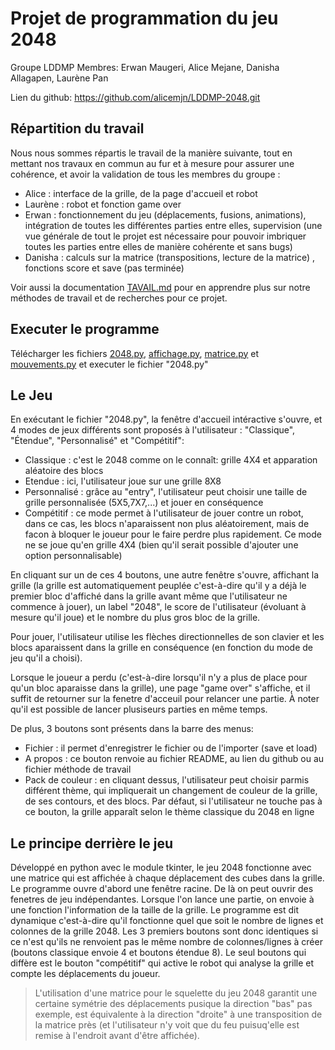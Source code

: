 # Projet de programmation du jeu 2048

Groupe LDDMP
Membres: Erwan Maugeri, Alice Mejane, Danisha Allagapen, Laurène Pan

Lien du github: https://github.com/alicemjn/LDDMP-2048.git <br/>

## Répartition du travail

Nous nous sommes répartis le travail de la manière suivante, tout en mettant nos travaux en commun au fur et à mesure pour assurer une cohérence, et avoir la validation de tous les membres du groupe :
* Alice : interface de la grille, de la page d'accueil et robot
* Laurène : robot et fonction game over
* Erwan : fonctionnement du jeu (déplacements, fusions, animations), intégration de toutes les différentes parties entre elles, supervision (une vue générale de tout le projet est nécessaire pour pouvoir imbriquer toutes les parties entre elles de manière cohérente et sans bugs)
* Danisha : calculs sur la matrice (transpositions, lecture de la matrice) , fonctions score et save (pas terminée)

Voir aussi la documentation [TAVAIL.md](./TRAVAIL.md) pour en apprendre plus sur notre méthodes de travail et de recherches pour ce projet.

## Executer le programme

Télécharger les fichiers [2048.py](./2048.py), [affichage.py](./affichage.py), [matrice.py](./matrice.py) et [mouvements.py](./mouvements.py) et executer le fichier "2048.py"

## Le Jeu

En exécutant le fichier "2048.py", la fenêtre d'accueil intéractive s'ouvre, et 4 modes de jeux différents sont proposés à l'utilisateur : "Classique", "Étendue", "Personnalisé" et "Compétitif":
* Classique : c'est le 2048 comme on le connaît: grille 4X4 et apparation aléatoire des blocs
* Etendue : ici, l'utilisateur joue sur une grille 8X8
* Personnalisé : grâce au "entry", l'utilisateur peut choisir une taille de grille personnalisée (5X5,7X7,...) et jouer en conséquence
* Compétitif : ce mode permet à l'utilisateur de jouer contre un robot, dans ce cas, les blocs n'aparaissent non plus aléatoirement, mais de facon à bloquer le joueur pour le faire perdre plus rapidement. Ce mode ne se joue qu'en grille 4X4 (bien qu'il serait possible d'ajouter une option personnalisable)

En cliquant sur un de ces 4 boutons, une autre fenêtre s'ouvre, affichant la grille (la grille est automatiquement peuplée c'est-à-dire qu'il y a déjà le premier bloc d'affiché dans la grille avant même que l'utilisateur ne commence à jouer), un label "2048", le score de l'utilisateur (évoluant à mesure qu'il joue) et le nombre du plus gros bloc de la grille.

Pour jouer, l'utilisateur utilise les flèches directionnelles de son clavier et les blocs aparaissent dans la grille en conséquence (en fonction du mode de jeu qu'il a choisi).

Lorsque le joueur a perdu (c'est-à-dire lorsqu'il n'y a plus de place pour qu'un bloc aparaisse dans la grille), une page "game over" s'affiche, et il suffit de retourner sur la fenetre d'acceuil pour relancer une partie. À noter qu'il est possible de lancer plusiseurs parties en même temps.

De plus, 3 boutons sont présents dans la barre des menus:
* Fichier : il permet d'enregistrer le fichier ou de l'importer (save et load)
* A propos : ce bouton renvoie au fichier README, au lien du github ou au fichier méthode de travail
* Pack de couleur : en cliquant dessus, l'utilisateur peut choisir parmis différent thème, qui impliquerait un changement de couleur de la grille, de ses contours, et des blocs. Par défaut, si l'utilisateur ne touche pas à ce bouton, la grille apparaît selon le thème classique du 2048 en ligne

## Le principe derrière le jeu

Développé en python avec le module tkinter, le jeu 2048 fonctionne avec une matrice qui est affichée à chaque déplacement des cubes dans la grille. Le programme ouvre d'abord une fenêtre racine. De là on peut ouvrir des fenetres de jeu indépendantes. Lorsque l'on lance une partie, on envoie à une fonction l'information de la taille de la grille. Le programme est dit dynamique c'est-à-dire qu'il fonctionne quel que soit le nombre de lignes et colonnes de la grille 2048. Les 3 premiers boutons sont donc identiques si ce n'est qu'ils ne renvoient pas le même nombre de colonnes/lignes à créer (boutons classique envoie 4 et boutons étendue 8). Le seul boutons qui diffère est le bouton "compétitif" qui active le robot qui analyse la grille et compte les déplacements du joueur.
>L'utilisation d'une matrice pour le squelette du jeu 2048 garantit une certaine symétrie des déplacements pusique la direction "bas" pas exemple, est équivalente à la direction "droite" à une transposition de la matrice près (et l'utilisateur n'y voit que du feu puisuq'elle est remise à l'endroit avant d'être affichée).
